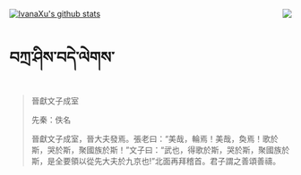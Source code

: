 [![IvanaXu's github stats](https://github-readme-stats.vercel.app/api?username=IvanaXu&show_icons=true&theme=vue-dark)](https://github.com/anuraghazra/github-readme-stats)
<img align="right" src="https://github-readme-stats.vercel.app/api/top-langs/?username=IvanaXu&langs_count=3&theme=graywhite" />
# བཀྲ་ཤིས་བདེ་ལེགས་
> 晉獻文子成室
> 
> 先秦：佚名 
> 
> 晉獻文子成室，晉大夫發焉。張老曰：“美哉，輪焉！美哉，奐焉！歌於斯，哭於斯，聚國族於斯！”文子曰：“武也，得歌於斯，哭於斯，聚國族於斯，是全要領以從先大夫於九京也!”北面再拜稽首。君子謂之善頌善禱。
>